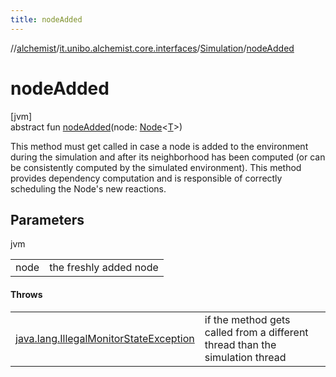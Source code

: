 ```yaml
---
title: nodeAdded
---
```

//[alchemist](../../../index.html)/[it.unibo.alchemist.core.interfaces](../index.html)/[Simulation](index.html)/[nodeAdded](node-added.html)



# nodeAdded



[jvm]\
abstract fun [nodeAdded](node-added.html)(node: [Node](../../it.unibo.alchemist.model.interfaces/-node/index.html)<[T](../../it.unibo.alchemist.boundary.interfaces/-output-monitor/index.html)>)



This method must get called in case a node is added to the environment during the simulation and after its neighborhood has been computed (or can be consistently computed by the simulated environment). This method provides dependency computation and is responsible of correctly scheduling the Node's new reactions.



## Parameters


jvm

| | |
|---|---|
| node | the freshly added node |



#### Throws


| | |
|---|---|
| [java.lang.IllegalMonitorStateException](https://docs.oracle.com/javase/8/docs/api/java/lang/IllegalMonitorStateException.html) | if the method gets called from a different thread than the simulation thread |



